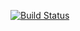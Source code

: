 [![Build Status](https://github.com/dein-benutzername/dein-repository/workflows/CI/badge.svg)]([https://github.com/Kamillendampf/hivemind.git/actions)

